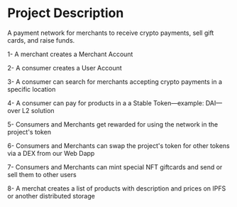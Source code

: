 # Project Description

A payment network for merchants to receive crypto payments, sell gift cards, and raise funds.


1- A merchant creates a Merchant Account

2- A consumer creates a User Account

3- A consumer can search for merchants accepting crypto payments in a specific location

4- A consumer can pay for products in a a Stable Token—example: DAI—over L2 solution

5- Consumers and Merchants get rewarded for using the network in the project's token

6- Consumers and Merchants can swap the project's token for other tokens via a DEX from our Web Dapp

7- Consumers and Merchants can mint special NFT giftcards and send or sell them to other users

8- A merchat creates a list of products with description and prices on IPFS or another distributed storage

